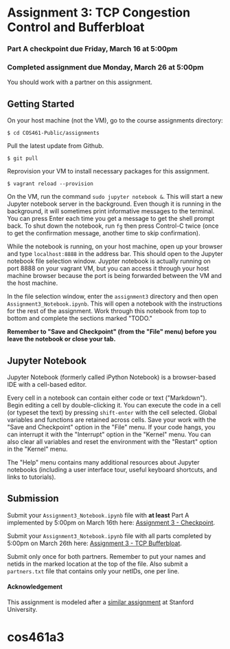 # Assignment 3: TCP Congestion Control and Bufferbloat

### Part A checkpoint due Friday, March 16 at 5:00pm
### Completed assignment due Monday, March 26 at 5:00pm

You should work with a partner on this assignment.

## Getting Started

On your host machine (not the VM), go to the course assignments directory:

```
$ cd COS461-Public/assignments
```
 Pull the latest update from Github.
```
$ git pull
```

Reprovision your VM to install necessary packages for this assignment.

```
$ vagrant reload --provision
```

On the VM, run the command `sudo jupyter notebook &`. This will start a new Jupyter notebook server in the background. Even though it is running in the background, it will sometimes print informative messages to the terminal. You can press Enter each time you get a message to get the shell prompt back. To shut down the notebook, run `fg` then press Control-C twice (once to get the confirmation message, another time to skip confirmation).

While the notebook is running, on your host machine, open up your browser and type `localhost:8888` in the address bar. This should open to the Jupyter notebook file selection window.  Juypter notebook is actually running on port 8888 on your vagrant VM, but you can access it through your host machine browser because the port is being forwarded between the VM and the host machine.  

In the file selection window, enter the `assignment3` directory and then open `Assignment3_Notebook.ipynb`. This will open a notebook with the instructions for the rest of the assignment.  Work through this notebook from top to bottom and complete the sections marked "TODO."

**Remember to "Save and Checkpoint" (from the "File" menu) before you leave the notebook or close your tab.**  

## Jupyter Notebook

Jupyter Notebook (formerly called iPython Notebook) is a browser-based IDE with a cell-based editor.

Every cell in a notebook can contain either code or text ("Markdown"). Begin editing a cell by double-clicking it. You can execute the code in a cell (or typeset the text) by pressing `shift-enter` with the cell selected.  Global variables and functions are retained across cells. Save your work with the "Save and Checkpoint" option in the "File" menu. If your code hangs, you can interrupt it with the "Interrupt" option in the "Kernel" menu.  You can also clear all variables and reset the environment with the "Restart" option in the "Kernel" menu.

The "Help" menu contains many additional resources about Jupyter notebooks (including a user interface tour, useful keyboard shortcuts, and links to tutorials).

## Submission

Submit your `Assignment3_Notebook.ipynb` file with **at least** Part A implemented by 5:00pm on March 16th here: [Assignment 3 - Checkpoint](https://dropbox.cs.princeton.edu/COS461_S2018/Assignment_3_-_Checkpoint).

Submit your `Assignment3_Notebook.ipynb` file with all parts completed by 5:00pm on March 26th here: [Assignment 3 - TCP Bufferbloat](https://dropbox.cs.princeton.edu/COS461_S2018/Assignment_3_-_TCP_Bufferbloat). 

Submit only once for both partners. Remember to put your names and netids in the marked location at the top of the file. Also submit a `partners.txt` file that contains only your netIDs, one per line.

#### Acknowledgement
This assignment is modeled after a [similar assignment](http://web.stanford.edu/class/cs244/pa1.html) at Stanford University.
# cos461a3
